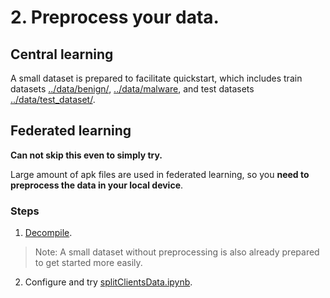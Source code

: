# 2. Preprocess your data.

## Central learning


A small dataset is prepared to facilitate quickstart, which includes train datasets [../data/benign/](../data/benign/), [../data/malware](../data/malware), and test datasets [../data/test_dataset/](../data/test_dataset/).

## Federated learning

**Can not skip this even to simply try.**

Large amount of apk files are used in federated learning, so you **need to preprocess the data in your local device**.

### Steps

1. [Decompile](decompile).

> Note: A small dataset without preprocessing is also already prepared to get started more easily.

2. Configure and try [splitClientsData.ipynb](splitClientsData.ipynb).
